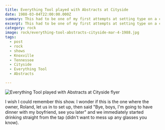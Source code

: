 ```yaml
---
title: Everything Tool played with Abstracts at Cityside
date: 1988-03-04T22:00:00.000Z
summary: This had to be one of my first attempts at setting type on a computer.
excerpt: This had to be one of my first attempts at setting type on a computer.
category: rock
image: rock/everything-tool-abstracts-cityside-mar-4-1988.jpg
tags:
  - post 
  - rock
  - shows
  - Knoxville
  - Tennessee
  - Cityside
  - Everything Tool
  - Abstracts

---
```


![Everything Tool played with Abstracts at Cityside flyer](/static/img/rock/everything-tool-abstracts-cityside-mar-4-1988.jpg "Everything Tool played with Abstracts at Cityside flyer")

I wish I could remember this show. I wonder if this is the one where the owner, Roland, let us in to set up, then said "Bye, boys, I'm going to have dinner with my boyfriend, see you later" and we immediately started drinking straight from the tap (didn't want to mess up any glasses you know).